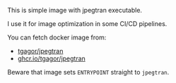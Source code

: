 This is simple image with jpegtran executable.

I use it for image optimization in some CI/CD pipelines.

You can fetch docker image from:
* [tgagor/jpegtran](https://hub.docker.com/repository/docker/tgagor/jpegtran)
* [ghcr.io/tgagor/jpegtran](ghcr.io/tgagor/jpegtran)

Beware that image sets `ENTRYPOINT` straight to `jpegtran`.
